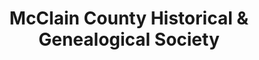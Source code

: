 ---
layout: repo
title: "McClain County Historical & Genealogical Society"
id: 25091
permalink: repos/25091/
---